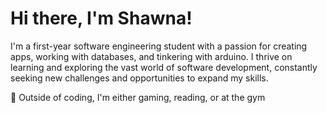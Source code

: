 # Hi there, I'm Shawna! 

I'm a first-year software engineering student with a passion for creating apps, working with databases, and tinkering with arduino. I thrive on learning and exploring the vast world of software development, constantly seeking new challenges and opportunities to expand my skills.

🌱 Outside of coding, I'm either gaming, reading, or at the gym

